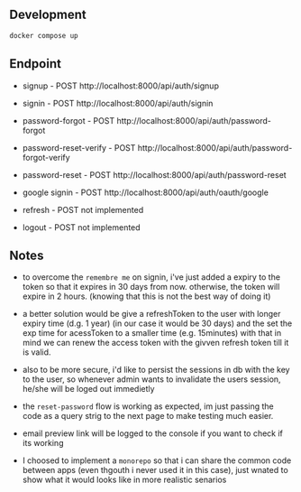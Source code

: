 ## Development

```bash
docker compose up
```


## Endpoint
 - signup - POST http://localhost:8000/api/auth/signup
 - signin - POST http://localhost:8000/api/auth/signin

 - password-forgot - POST http://localhost:8000/api/auth/password-forgot
 - password-reset-verify - POST http://localhost:8000/api/auth/password-forgot-verify
 - password-reset - POST http://localhost:8000/api/auth/password-reset
 - google signin - POST http://localhost:8000/api/auth/oauth/google

 - refresh - POST not implemented
 - logout - POST not implemented


## Notes
- to overcome the `remembre me` on signin, i've just added a expiry to the token so that it expires in 30 days from now. otherwise, the token will expire in 2 hours. (knowing that this is not the best way of doing it)
- a better solution would be give a refreshToken to the user with longer expiry time (d.g. 1 year) (in our case it would be 30 days) 
    and the set the exp time for acessToken to a smaller time (e.g. 15minutes)
    with that in mind we can renew the access token with the givven refresh token till it is valid.

- also to be more secure, i'd like to persist the sessions in db with the key to the user, so whenever admin wants to invalidate the users session, he/she will be loged out immedietly

- the `reset-password` flow is working as expected, im just passing the code as a query strig to the next page to make testing much easier.

- email preview link will be logged to the console if you want to check if its working

- I choosed to implement a `monorepo` so that i can share the common code between apps (even thgouth i never used it in this case), just wnated to show what it would looks like in more realistic senarios